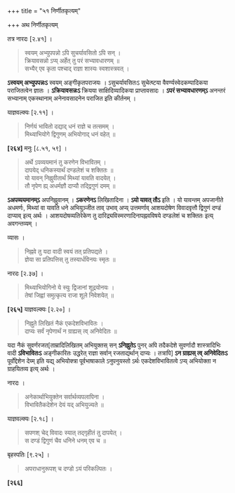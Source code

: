+++
title = "५१ निर्णीतकृत्यम्"

+++
अथ निर्णीतकृत्यम्

तत्र नारदः [२.४१] ।

> स्वयम् अभ्युपपन्नो ऽपि सुचर्यावसितो ऽपि सन् ।  
> क्रियावसन्नो ऽप्य् अर्हेत् तु परं सभ्यावधारणम् ॥  
> सभ्यैर् एव कृता पश्चाद् राज्ञा शास्यः स्वशास्त्रवत् ।

**ऽस्वयम् अभ्युपपन्नःऽ** स्वयम् अङ्गीकृतपराजयः । ऽसुचर्यावसितःऽ सुचेत्ष्टया वैवर्ण्यस्वेदकम्पादिकया पराजितत्वेन ज्ञातः । **ऽक्रियावसन्नःऽ** क्रियया साक्षिदिव्यादिकया प्राप्तावसादः । **ऽपरं सभ्यावधारणम्ऽ** अनन्तरं सभ्यानाम् एकस्थानाम् अनेनावसादनेन पराजित इति कीर्तनम् ।

याज्ञवल्क्यः [२.११] ।

> निर्णयं भावितो दद्याद् धनं राज्ञे च तत्समम् ।  
> मिथ्याभियोगे द्विगुणम् अभियोगाद् धनं वहेत् ॥

**[२६४]** मनुः [८.५१, ५९] ।

> अर्थे ऽपव्ययमानं तु करणेन विभावितम् ।  
> दापयेद् धनिकस्यार्थं दण्डलेशं च शक्तितः ॥  
> यो यावन् निह्नुवीतार्थं मिथ्यां यावति वादयेत् ।  
> तौ नृपेण ह्य् अधर्मज्ञौ दाप्यौ तद्द्विगुणं दमम् ॥

**ऽअपव्ययमानम्ऽ** अपनिह्नुवानम् । **ऽकरणेनऽ** लिखितादिना । **ऽयो यावत् तौऽ** इति । यो यावन्तम् अपजानीते अधमर्णः, मिथ्यां वा यावति धने अभियुञ्जीत ताव् उभाव् अप्य् उत्तमर्णाव् आशयदोषेण विवादवृत्तौ द्विगुणं दण्डं दाप्याव् इत्य् अर्थः । आशयदोषव्यतिरेकेण तु दारिद्र्यविस्मरणादिनापह्नवविषये दण्डलेशं च शक्तितः इत्य् अवगन्तव्यम् ।

व्यासः ।

> निह्नवे तु यदा वादी स्वयं तत् प्रतिपद्यते ।  
> ज्ञेया सा प्रतिपत्तिस् तु तस्यार्धविनयः स्मृतः ॥

नारदः [२.३७] ।

> मिथ्याभियोगिनो ये स्युः द्विजानां शूद्रयोनयः ।  
> तेषां जिह्वां समुत्कृत्य राजा शूले निवेशयेत् ॥

**[२६५]** याज्ञवल्क्यः [२.२०] ।

> निह्नुते लिखितं नैकं एकदेशविभावितः ।  
> दाप्यः सर्वं नृपेणार्थं न ग्राह्यस् त्व् अनिवेदितः ॥

यदा नैकं सुवर्णरजत[ताम्रादिलिखितम् अभियुक्तस् सन् **ऽनिह्नुतेऽ** पुनर् अपि तदैकदेशे सुवर्णादौ शास्त्रादिभिः वादी **ऽविभावितःऽ** अङ्गीकारितः उद्धरेत् राज्ञा सर्वान् रजताद्यर्थान् दाप्यः । तत्रापि] **ऽन ग्राह्यस् त्व् अनिवेदितःऽ** पूर्वोद्देशेन देय्म् इति यद्य् अभियोक्त्रा पूर्वभाषाकाले ऽनुपनुयस्तो ऽर्थः एकदेशविभावितत्वे ऽप्य् अभियोक्ता न ग्राहयितव्य इत्य् अर्थः ।

नारदः ।

> अनेकार्थाभियुक्तेन सर्वार्थव्यपलापिना ।  
> विभावितैकदेशेन देयं यद् अभियुज्यते ॥

याज्ञवल्क्यः [२.१८] ।

> सपणश् चेद् विवादः स्यात् तद्गृहीतं तु दापयेत् ।  
> स दण्डं द्विगुणं चैव धनिने धनम् एव च ॥

बृहस्पतिः [९.२५] ।

> अपराधानुरूपश् च दण्डो ऽयं परिकल्पितः ।

**[२६६]**
